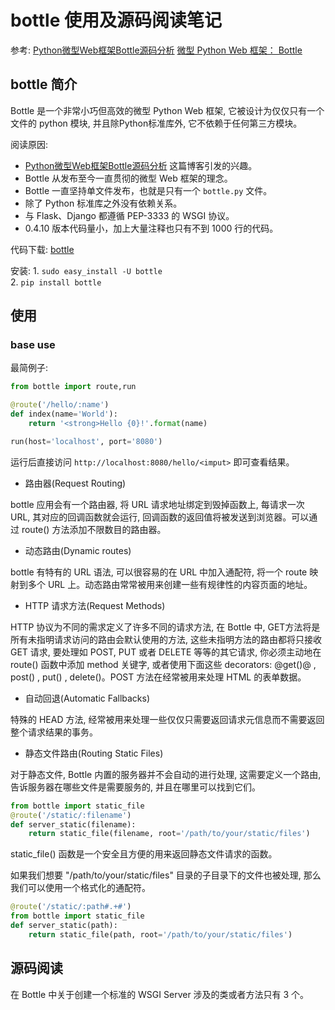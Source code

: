 # bottle 使用及源码阅读笔记

参考: 
[Python微型Web框架Bottle源码分析](https://mp.weixin.qq.com/s/mN2S1y_ukvWPbHFfBj9kHg)
[微型 Python Web 框架： Bottle](http://blog.csdn.net/huithe/article/details/8087645)

## bottle 简介

Bottle 是一个非常小巧但高效的微型 Python Web 框架, 它被设计为仅仅只有一个文件的 python 模块, 并且除Python标准库外, 它不依赖于任何第三方模块。

阅读原因: 
- [Python微型Web框架Bottle源码分析](https://mp.weixin.qq.com/s/mN2S1y_ukvWPbHFfBj9kHg) 这篇博客引发的兴趣。
- Bottle 从发布至今一直贯彻的微型 Web 框架的理念。
- Bottle 一直坚持单文件发布，也就是只有一个 ```bottle.py``` 文件。
- 除了 Python 标准库之外没有依赖关系。
- 与 Flask、Django 都遵循 PEP-3333 的 WSGI 协议。
- 0.4.10 版本代码量小，加上大量注释也只有不到 1000 行的代码。

代码下载: [bottle](https://github.com/bottlepy/bottle)

安装: 
    1. ```sudo easy_install -U bottle```  
    2. ```pip install bottle```  

## 使用

### base use

最简例子:

```python
from bottle import route,run

@route('/hello/:name')
def index(name='World'):
    return '<strong>Hello {0}!'.format(name)

run(host='localhost', port='8080')
```

运行后直接访问 ```http://localhost:8080/hello/<imput>``` 即可查看结果。

- 路由器(Request Routing)  

bottle 应用会有一个路由器, 将 URL 请求地址绑定到毁掉函数上, 每请求一次 URL, 其对应的回调函数就会运行, 回调函数的返回值将被发送到浏览器。可以通过 route() 方法添加不限数目的路由器。

- 动态路由(Dynamic routes)  

bottle 有特有的 URL 语法, 可以很容易的在 URL 中加入通配符, 将一个 route 映射到多个 URL 上。动态路由常常被用来创建一些有规律性的内容页面的地址。

- HTTP 请求方法(Request Methods)  

HTTP 协议为不同的需求定义了许多不同的请求方法, 在 Bottle 中, GET方法将是所有未指明请求访问的路由会默认使用的方法, 这些未指明方法的路由都将只接收 GET 请求, 要处理如 POST,  PUT 或者 DELETE 等等的其它请求, 你必须主动地在 route() 函数中添加 method 关键字, 或者使用下面这些 decorators: @get()@ , post() , put() , delete()。POST 方法在经常被用来处理 HTML 的表单数据。

- 自动回退(Automatic Fallbacks)  

特殊的 HEAD 方法, 经常被用来处理一些仅仅只需要返回请求元信息而不需要返回整个请求结果的事务。

- 静态文件路由(Routing Static Files)

对于静态文件, Bottle 内置的服务器并不会自动的进行处理, 这需要定义一个路由,告诉服务器在哪些文件是需要服务的, 并且在哪里可以找到它们。  

```python
from bottle import static_file
@route('/static/:filename')
def server_static(filename):
    return static_file(filename, root='/path/to/your/static/files')
```

static_file() 函数是一个安全且方便的用来返回静态文件请求的函数。

如果我们想要 "/path/to/your/static/files" 目录的子目录下的文件也被处理, 那么我们可以使用一个格式化的通配符。

```python
@route('/static/:path#.+#')
from bottle import static_file
def server_static(path):
    return static_file(path, root='/path/to/your/static/files')
```

## 源码阅读  

在 Bottle 中关于创建一个标准的 WSGI Server 涉及的类或者方法只有 3 个。










